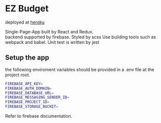 # EZ Budget

deployed at [heroku](https://budget-react-app.herokuapp.com/)  

Single-Page-App built by React and Redux.  
backend supported by firebase.
Styled by scss
Use building tools such as webpack and babel.
Unit test is written by jest

## Setup the app
the following enviroment variables should be provided in a .env file at the project root.
```bash
FIREBASE_API_KEY=
FIREBASE_AUTH_DOMAIN=
FIREBASE_DATABASE_URL=
FIREBASE_MESSAGING_SENDER_ID=
FIREBASE_PROJECT_ID=
FIREBASE_STORAGE_BUCKET=
```
Refer to firebase documentation.
